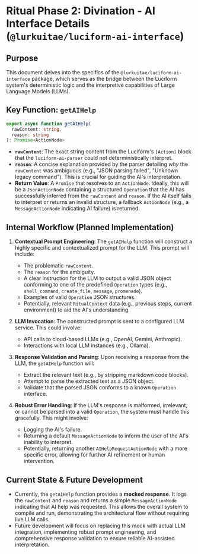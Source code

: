 # Ritual Phase 2: Divination - AI Interface Details (`@lurkuitae/luciform-ai-interface`)

## Purpose

This document delves into the specifics of the `@lurkuitae/luciform-ai-interface` package, which serves as the bridge between the Luciform system's deterministic logic and the interpretive capabilities of Large Language Models (LLMs).

## Key Function: `getAIHelp`

```typescript
export async function getAIHelp(
  rawContent: string,
  reason: string
): Promise<ActionNode>
```

*   **`rawContent`**: The exact string content from the Luciform's `[Action]` block that the `luciform-ai-parser` could not deterministically interpret.
*   **`reason`**: A concise explanation provided by the parser detailing *why* the `rawContent` was ambiguous (e.g., "JSON parsing failed", "Unknown legacy command"). This is crucial for guiding the AI's interpretation.
*   **Return Value**: A `Promise` that resolves to an `ActionNode`. Ideally, this will be a `JsonActionNode` containing a structured `Operation` that the AI has successfully inferred from the `rawContent` and `reason`. If the AI itself fails to interpret or returns an invalid structure, a fallback `ActionNode` (e.g., a `MessageActionNode` indicating AI failure) is returned.

## Internal Workflow (Planned Implementation)

1.  **Contextual Prompt Engineering**: The `getAIHelp` function will construct a highly specific and contextualized prompt for the LLM. This prompt will include:
    *   The problematic `rawContent`.
    *   The `reason` for the ambiguity.
    *   A clear instruction for the LLM to output a valid JSON object conforming to one of the predefined `Operation` types (e.g., `shell_command`, `create_file`, `message`, `promenade`).
    *   Examples of valid `Operation` JSON structures.
    *   Potentially, relevant `RitualContext` data (e.g., previous steps, current environment) to aid the AI's understanding.

2.  **LLM Invocation**: The constructed prompt is sent to a configured LLM service. This could involve:
    *   API calls to cloud-based LLMs (e.g., OpenAI, Gemini, Anthropic).
    *   Interactions with local LLM instances (e.g., Ollama).

3.  **Response Validation and Parsing**: Upon receiving a response from the LLM, the `getAIHelp` function will:
    *   Extract the relevant text (e.g., by stripping markdown code blocks).
    *   Attempt to parse the extracted text as a JSON object.
    *   Validate that the parsed JSON conforms to a known `Operation` interface.

4.  **Robust Error Handling**: If the LLM's response is malformed, irrelevant, or cannot be parsed into a valid `Operation`, the system must handle this gracefully. This might involve:
    *   Logging the AI's failure.
    *   Returning a default `MessageActionNode` to inform the user of the AI's inability to interpret.
    *   Potentially, returning another `AIHelpRequestActionNode` with a more specific error, allowing for further AI refinement or human intervention.

## Current State & Future Development

*   Currently, the `getAIHelp` function provides a **mocked response**. It logs the `rawContent` and `reason` and returns a simple `MessageActionNode` indicating that AI help was requested. This allows the overall system to compile and run, demonstrating the architectural flow without requiring live LLM calls.
*   Future development will focus on replacing this mock with actual LLM integration, implementing robust prompt engineering, and comprehensive response validation to ensure reliable AI-assisted interpretation.